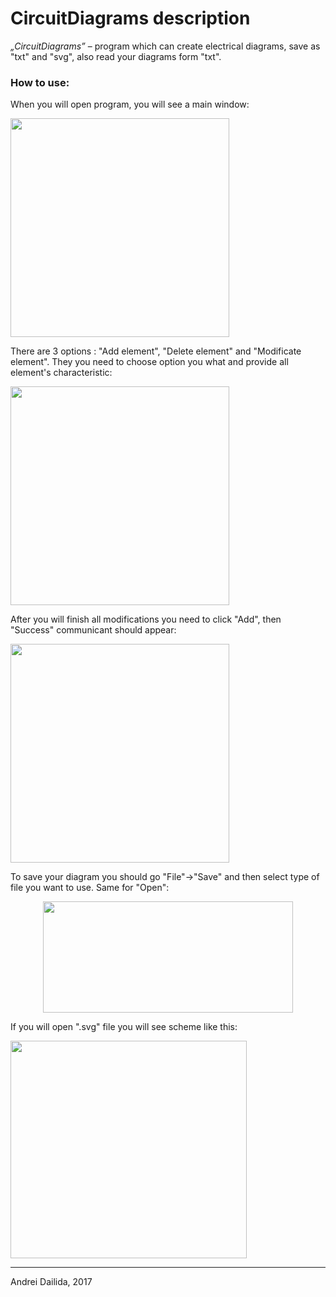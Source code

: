 # CircuitDiagrams description
_„CircuitDiagrams”_ – program which can create electrical diagrams, save as "txt" and "svg", also read your diagrams form "txt".
### How to use:
When you will open program, you will see a main window:

<img src="https://github.com/idandreyka/CircuitDiagrams/blob/master/img/main.png" width="350" height="350" />

There are 3 options : "Add element", "Delete element" and "Modificate element". They you need to choose option you what and provide all element's characteristic:

<img src="https://github.com/idandreyka/CircuitDiagrams/blob/master/img/create.png" width="350" height="350" />

After you will finish all modifications you need to click "Add", then "Success" communicant should appear:

<img src="https://github.com/idandreyka/CircuitDiagrams/blob/master/img/modificate.png" width="350" height="350" />

To save your diagram you should go "File"->"Save" and then select type of file you want to use. Same for "Open":

<center> <img src="https://github.com/idandreyka/CircuitDiagrams/blob/master/img/save.png" width="400" height="178" /> </center>

If you will open ".svg" file you will see scheme like this:

<img src="https://github.com/idandreyka/CircuitDiagrams/blob/master/img/svg.png" width="378" height="348" />

***

Andrei Dailida, 2017
